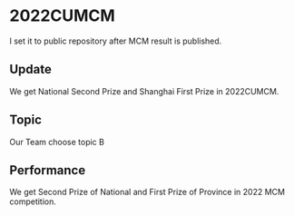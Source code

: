 # 2022CUMCM
I set it to public repository after MCM result is published.

## Update
We get National Second Prize and Shanghai First Prize in 2022CUMCM.

## Topic
Our Team choose topic B

## Performance
We get Second Prize of National and First Prize of Province in 2022 MCM competition.
